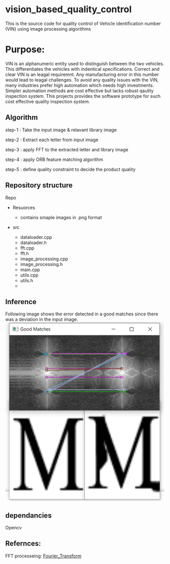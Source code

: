 # vision_based_quality_control
 This is the source code for quality control of Vehicle identification number (VIN) using image processing algorithms
 
# Purpose:
VIN is an alphanumeric entity used to distinguish between the two vehicles. This differentiates the vehicles with indentical specifications. Correct and clear VIN is an leagal requiremnt. Any manufacturing error in this number would lead to leagal challenges. To avoid any quality issues with the VIN,  many industries prefer high automation which needs high investments. Simpler automation methods are cost effective but lacks robust qaulity inspection system. This projects provides the software prototype for such cost effective quality inspection system.

## Algorithm
step-1 : Take the input image & relavant library image 

step-2 : Extract each letter from input image

step-3 : apply FFT to the extracted letter and library image

step-4 : apply ORB feature matching algorithm

step-5 : define quality constraint to decide the product quality

## Repository structure
Repo
- Resuorces
  - contains smaple images in .png format

- src
  - dataloader.cpp
  - dataloader.h
  - fft.cpp
  - fft.h
  -  image_processing.cpp
  -  image_processing.h
  -  main.cpp
  -   utils.cpp
  -    utils.h
  -    
## Inference
Following image shows the error detected in a good matches since there was a deviation in the input image.
![image](https://github.com/aak-94/vision_based_quality_control/blob/main/Inference.png)

## dependancies
Opencv

## Refernces:
FFT processeing: [Fourier_Transform](https://github.com/Saleh-I/Fourier-Transform.git)
